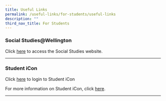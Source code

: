 ```yaml
---
title: Useful Links
permalink: /useful-links/for-students/useful-links
description: ""
third_nav_title: For Students
---
```

### Social Studies@Wellington

Click [here](https://sites.google.com/view/wtps-socialstudies/home) to access the Social Studies website.

---------------

### Student iCon

Click [here](https://workspace.google.com/dashboard) to login to Student iCon

For more information on Student iCon, click [here](https://moe-wellingtonpri-staging.netlify.app/useful-links/for-students/student-icon).

------------